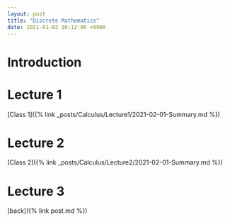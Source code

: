 ```yaml
---
layout: post
title: "Discrete Mathematics"
date: 2021-01-02 16:12:00 +0900
---
```

# Introduction

# Lecture 1
[Class 1]({% link _posts/Calculus/Lecture1/2021-02-01-Summary.md %})

# Lecture 2
[Class 2]({% link _posts/Calculus/Lecture2/2021-02-01-Summary.md %})

# Lecture 3




[back]({% link post.md %})
